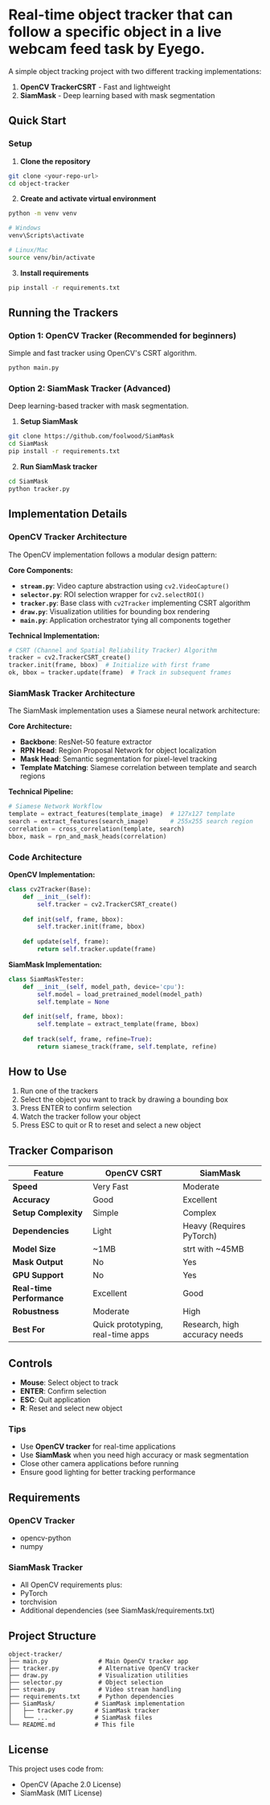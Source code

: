 #  Real-time object tracker that can follow a specific object in a live webcam feed task by Eyego.
A simple object tracking project with two different tracking implementations:
1. **OpenCV TrackerCSRT** - Fast and lightweight
2. **SiamMask** - Deep learning based with mask segmentation

## Quick Start


### Setup

1. **Clone the repository**
```bash
git clone <your-repo-url>
cd object-tracker
```

2. **Create and activate virtual environment**
```bash
python -m venv venv

# Windows
venv\Scripts\activate

# Linux/Mac
source venv/bin/activate
```

3. **Install requirements**
```bash
pip install -r requirements.txt
```

## Running the Trackers

### Option 1: OpenCV Tracker (Recommended for beginners)

Simple and fast tracker using OpenCV's CSRT algorithm.

```bash
python main.py
```

### Option 2: SiamMask Tracker (Advanced)

Deep learning-based tracker with mask segmentation.

1. **Setup SiamMask**
```bash
git clone https://github.com/foolwood/SiamMask
cd SiamMask
pip install -r requirements.txt
```

2. **Run SiamMask tracker**
```bash
cd SiamMask
python tracker.py
```

## Implementation Details

### OpenCV Tracker Architecture

The OpenCV implementation follows a modular design pattern:

**Core Components:**
- **`stream.py`**: Video capture abstraction using `cv2.VideoCapture()`
- **`selector.py`**: ROI selection wrapper for `cv2.selectROI()`
- **`tracker.py`**: Base class with `cv2Tracker` implementing CSRT algorithm
- **`draw.py`**: Visualization utilities for bounding box rendering
- **`main.py`**: Application orchestrator tying all components together

**Technical Implementation:**
```python
# CSRT (Channel and Spatial Reliability Tracker) Algorithm
tracker = cv2.TrackerCSRT_create()
tracker.init(frame, bbox)  # Initialize with first frame
ok, bbox = tracker.update(frame)  # Track in subsequent frames
```


### SiamMask Tracker Architecture

The SiamMask implementation uses a Siamese neural network architecture:

**Core Architecture:**
- **Backbone**: ResNet-50 feature extractor
- **RPN Head**: Region Proposal Network for object localization
- **Mask Head**: Semantic segmentation for pixel-level tracking
- **Template Matching**: Siamese correlation between template and search regions

**Technical Pipeline:**
```python
# Siamese Network Workflow
template = extract_features(template_image)  # 127x127 template
search = extract_features(search_image)      # 255x255 search region
correlation = cross_correlation(template, search)
bbox, mask = rpn_and_mask_heads(correlation)
```




### Code Architecture 

**OpenCV Implementation:**
```python
class cv2Tracker(Base):
    def __init__(self):
        self.tracker = cv2.TrackerCSRT_create()
    
    def init(self, frame, bbox):
        self.tracker.init(frame, bbox)
    
    def update(self, frame):
        return self.tracker.update(frame)
```

**SiamMask Implementation:**
```python
class SiamMaskTester:
    def __init__(self, model_path, device='cpu'):
        self.model = load_pretrained_model(model_path)
        self.template = None
    
    def init(self, frame, bbox):
        self.template = extract_template(frame, bbox)
    
    def track(self, frame, refine=True):
        return siamese_track(frame, self.template, refine)
```


## How to Use

1. Run one of the trackers
2. Select the object you want to track by drawing a bounding box
3. Press ENTER to confirm selection
4. Watch the tracker follow your object
5. Press ESC to quit or R to reset and select a new object

## Tracker Comparison


| Feature                  | OpenCV CSRT                              | SiamMask                              |
|--------------------------|-------------------------------------------|----------------------------------------|
| **Speed**               |  Very Fast                              |  Moderate                            |
| **Accuracy**            |  Good                                   |  Excellent                           |
| **Setup Complexity**    |  Simple                                 |  Complex                             |
| **Dependencies**        |  Light                                  |  Heavy (Requires PyTorch)            |
| **Model Size**          |  ~1MB                                   |  strt with ~45MB                               |
| **Mask Output**         |  No                                     |  Yes                                 |
| **GPU Support**         |  No                                     |  Yes                                 |
| **Real-time Performance** |  Excellent                           |  Good                                |
| **Robustness**          |  Moderate                              |  High                               |
| **Best For**            |  Quick prototyping, real-time apps     |  Research, high accuracy needs       |



## Controls

- **Mouse**: Select object to track
- **ENTER**: Confirm selection
- **ESC**: Quit application  
- **R**: Reset and select new object



### Tips

- Use **OpenCV tracker** for real-time applications
- Use **SiamMask** when you need high accuracy or mask segmentation
- Close other camera applications before running
- Ensure good lighting for better tracking performance

## Requirements

### OpenCV Tracker
- opencv-python
- numpy

### SiamMask Tracker  
- All OpenCV requirements plus:
- PyTorch
- torchvision
- Additional dependencies (see SiamMask/requirements.txt)

## Project Structure

```
object-tracker/
├── main.py              # Main OpenCV tracker app
├── tracker.py           # Alternative OpenCV tracker
├── draw.py              # Visualization utilities
├── selector.py          # Object selection
├── stream.py            # Video stream handling
├── requirements.txt     # Python dependencies
├── SiamMask/           # SiamMask implementation
│   ├── tracker.py      # SiamMask tracker
│   └── ...             # SiamMask files
└── README.md           # This file
```

## License

This project uses code from:
- OpenCV (Apache 2.0 License)
- SiamMask (MIT License)
